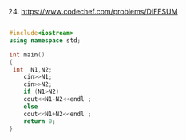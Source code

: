 24. https://www.codechef.com/problems/DIFFSUM

```cpp

#include<iostream>
using namespace std;

int main()
{
 int  N1,N2;
    cin>>N1;
    cin>>N2;
    if (N1>N2)
    cout<<N1-N2<<endl ;
    else 
    cout<<N1+N2<<endl ;
    return 0;
}
```
